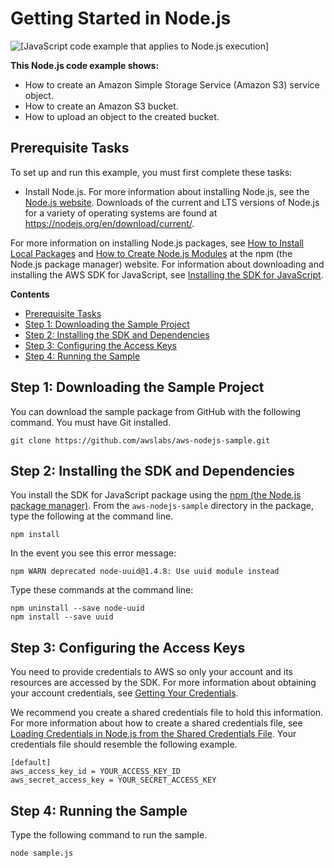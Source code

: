 # Getting Started in Node\.js<a name="getting-started-nodejs"></a>

![\[JavaScript code example that applies to Node.js execution\]](http://docs.aws.amazon.com/sdk-for-javascript/v2/developer-guide/images/nodeicon.png)

**This Node\.js code example shows:**
+ How to create an Amazon Simple Storage Service \(Amazon S3\) service object\.
+ How to create an Amazon S3 bucket\.
+ How to upload an object to the created bucket\.

## Prerequisite Tasks<a name="getting-started-nodejs-prerequisites"></a>

To set up and run this example, you must first complete these tasks:
+ Install Node\.js\. For more information about installing Node\.js, see the [Node\.js website](https://nodejs.org)\. Downloads of the current and LTS versions of Node\.js for a variety of operating systems are found at [https://nodejs\.org/en/download/current/](https://nodejs.org/en/download/current/)\.

For more information on installing Node\.js packages, see [How to Install Local Packages](https://docs.npmjs.com/getting-started/installing-npm-packages-locally) and [How to Create Node\.js Modules](https://docs.npmjs.com/getting-started/creating-node-modules) at the npm \(the Node\.js package manager\) website\. For information about downloading and installing the AWS SDK for JavaScript, see [Installing the SDK for JavaScript](installing-jssdk.md)\.

**Contents**
+ [Prerequisite Tasks](#getting-started-nodejs-prerequisites)
+ [Step 1: Downloading the Sample Project](#getting-started-nodejs-download)
+ [Step 2: Installing the SDK and Dependencies](#getting-started-nodejs-install-sdk)
+ [Step 3: Configuring the Access Keys](#getting-started-nodejs-configure-keys)
+ [Step 4: Running the Sample](#getting-started-nodejs-run-sample)

## Step 1: Downloading the Sample Project<a name="getting-started-nodejs-download"></a>

You can download the sample package from GitHub with the following command\. You must have Git installed\.

```
git clone https://github.com/awslabs/aws-nodejs-sample.git
```

## Step 2: Installing the SDK and Dependencies<a name="getting-started-nodejs-install-sdk"></a>

You install the SDK for JavaScript package using the [npm \(the Node\.js package manager\)](https://www.npmjs.com)\. From the `aws-nodejs-sample` directory in the package, type the following at the command line\.

```
npm install
```

In the event you see this error message:

```
npm WARN deprecated node-uuid@1.4.8: Use uuid module instead
```

Type these commands at the command line:

```
npm uninstall --save node-uuid
npm install --save uuid
```

## Step 3: Configuring the Access Keys<a name="getting-started-nodejs-configure-keys"></a>

You need to provide credentials to AWS so only your account and its resources are accessed by the SDK\. For more information about obtaining your account credentials, see [Getting Your Credentials](getting-your-credentials.md)\.

We recommend you create a shared credentials file to hold this information\. For more information about how to create a shared credentials file, see [Loading Credentials in Node\.js from the Shared Credentials File](loading-node-credentials-shared.md)\. Your credentials file should resemble the following example\.

```
[default]
aws_access_key_id = YOUR_ACCESS_KEY_ID
aws_secret_access_key = YOUR_SECRET_ACCESS_KEY
```

## Step 4: Running the Sample<a name="getting-started-nodejs-run-sample"></a>

Type the following command to run the sample\.

```
node sample.js
```